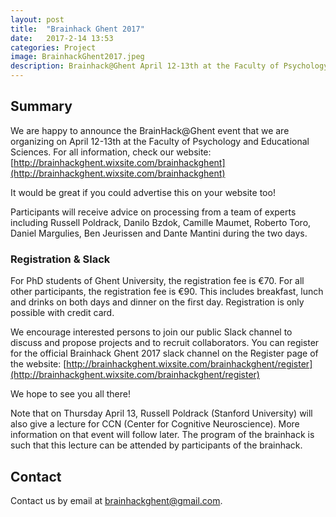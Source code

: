 ```yaml
---
layout: post
title:  "Brainhack Ghent 2017"
date:   2017-2-14 13:53
categories: Project
image: BrainhackGhent2017.jpeg
description: Brainhack@Ghent April 12-13th at the Faculty of Psychology and Educational Sciences.
---
```

## Summary

We are happy to announce the BrainHack@Ghent event that we are organizing on April 12-13th at the Faculty of Psychology and Educational Sciences.
For all information, check our website: [http://brainhackghent.wixsite.com/brainhackghent](http://brainhackghent.wixsite.com/brainhackghent)

It would be great if you could advertise this on your website too!


Participants will receive advice on processing from a team of experts including Russell Poldrack, Danilo Bzdok, Camille Maumet, Roberto Toro, Daniel Margulies, Ben Jeurissen and Dante Mantini during the two days.

### Registration & Slack
For PhD students of Ghent University, the registration fee is €70. For all other participants, the registration fee is €90. This includes breakfast, lunch and drinks on both days and dinner on the first day. Registration is only possible with credit card.

We encourage interested persons to join our public Slack channel to discuss and propose projects and to recruit collaborators. You can register for the official Brainhack Ghent 2017 slack channel on the Register page of the website: [http://brainhackghent.wixsite.com/brainhackghent/register](http://brainhackghent.wixsite.com/brainhackghent/register)



We hope to see you all there!

Note that on Thursday April 13, Russell Poldrack (Stanford University) will also give a lecture for CCN (Center for Cognitive Neuroscience). More information on that event will follow later. The program of the brainhack is such that this lecture can be attended by participants of the brainhack.

## Contact
Contact us by email at [brainhackghent@gmail.com](mailto:brainhackghent@gmail.com).
